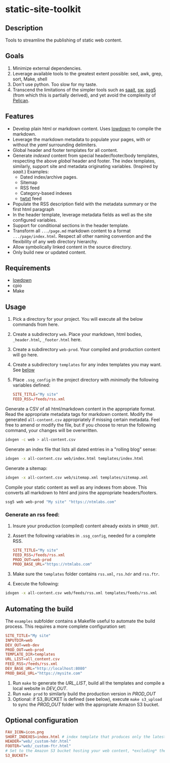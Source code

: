 # static-site-toolkit

## Description 

Tools to streamline the publishing of static web content.

## Goals

1. Minimize external dependencies. 
1. Leverage available tools to the greatest extent possible: sed, awk, grep, sort, Make, shell
1. Don't use python. Too slow for my taste.
1. Transcend the limitations of the simpler tools such as [saait](https://git.codemadness.org/saait), [sw](https://github.com/jroimartin/sw), [ssg5](https://www.romanzolotarev.com/ssg.html) (from which this is partially derived), and yet avoid the complexity of [Pelican](https://github.com/getpelican).

## Features

- Develop plain html or markdown content. Uses [lowdown](https://kristaps.bsd.lv/lowdown/) to compile the markdown.
- Leverage the markdown metadata to populate your pages, with or without the *yaml* surrounding delimiters.
- Global header and footer templates for all content.
- Generate *indexed* content from special header/footer/body templates, respecting the above *global* header and footer. The index templates, similarly, support site and metadata originating variables. (Inspired by *saait*.) Examples:
    - Dated index/archive pages.
    - Sitemap
    - RSS feed
    - Category-based indexes
    - [twtxt](https://twtxt.readthedocs.io/) feed
- Populate the RSS description field with the metadata summary or the first html paragraph
- In the header template, leverage metadata fields as well as the site configured variables. 
- Support for conditional sections in the header template.
- Transform all `.../page.md` markdown content to a format `.../page/index.html`. Respect all other naming convention and the flexibility of any web directory hierarchy.
- Allow symbolically linked content in the source directory. 
- Only build new or updated content.

## Requirements

- [lowdown](https://kristaps.bsd.lv/lowdown/)
- cpio
- Make

## Usage

1. Pick a directory for your project. You will execute all the below commands from here.
1. Create a subdirectory `web`.  Place your markdown, html bodies, `_header.html`, `_footer.html` here.
1. Create a subdirectory `web-prod`. Your compiled and production content will go here.
1. Create a subdirectory `templates` for any index templates you may want. See [below](#index-template)
1. Place `.ssg_config` in the project directory with *minimally* the following variables defined:

    ```conf
    SITE_TITLE="My site"
    FEED_RSS=/feeds/rss.xml
    ```

Generate a CSV of all html/markdown content in the appropriate format.  Read the appropriate metadata tags for markdown content.  Modify the generated `all-content.csv` appropriately if missing certain metadata. Feel free to amend or modify the file, but if you choose to rerun the following command, your changes will be overwritten.

```sh
idxgen -c web > all-content.csv
```

<a title="index-template" />
Generate an index file that lists all dated entries in a "rolling blog" sense:

```sh
idxgen -x all-content.csv web/index.html templates/index.html
```

Generate a sitemap:

```sh
idxgen -x all-content.csv web/sitemap.xml templates/sitemap.xml
```

Compile your static content as well as any indexes from above. This converts all markdown to html and joins the appropriate headers/footers.

```sh
ssg5 web web-prod "My site" "https://ntmlabs.com"
```

### Generate an rss feed:

1. Insure your production (compiled) content already exists in `$PROD_OUT`.
1. Assert the following variables in `.ssg_config`, needed for a complete RSS.

    ```conf
    SITE_TITLE="My site"
    FEED_RSS=/feeds/rss.xml
    PROD_OUT=web-prod
    PROD_BASE_URL="https://ntmlabs.com"
    ```
1. Make sure the `templates` folder contains `rss.xml`, `rss.hdr` and `rss.ftr`.
1. Execute the following:

```sh
idxgen -x all-content.csv web/feeds/rss.xml templates/feeds/rss.xml
```

## Automating the build

The `examples` subfolder contains a Makefile useful to automate the build process. This requires a more complete configuration set:

```conf
SITE_TITLE="My site"
INPUTDIR=web
DEV_OUT=web-dev
PROD_OUT=web-prod
TEMPLATE_DIR=templates
URL_LIST=all_content.csv
FEED_RSS=/feeds/rss.xml
DEV_BASE_URL="http://localhost:8080"
PROD_BASE_URL="https://mysite.com"
```

1. Run `make` to generate the *URL_LIST*, build all the templates and compile a local website in *DEV_OUT*.
1. Run `make prod` to similarly build the production version in *PROD_OUT*
1. Optional: if S3_BUCKET is defined (see below), execute `make s3_upload` to sync the *PROD_OUT* folder with the appropriate Amazon S3 bucket.

## Optional configuration

```conf
FAV_ICON=icon.png
SHORT_INDEXES=index.html # index template that produces only the latest 10 posts
HEADER="web/_custom-hdr.html"
FOOTER="web/_custom-ftr.html"
# Set to the Amazon S3 bucket hosting your web content, *excluding* the s3:// portion. Comment out to omit the Makefile S3 uploading logic.
S3_BUCKET= 
```
